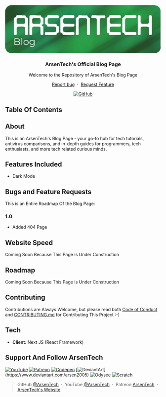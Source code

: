 <p align="center">
<img src="readme-content/main-blog.png">
</p>
<h3 align="center">ArsenTech's Official Blog Page</h3>
<p align="center">Welcome to the Repository of ArsenTech's Blog Page</p>
<p align="center">
     <a href="https://github.com/ArsenTech/blog/issues/new?assignees=&labels=&template=bug_report.md&title=">Report bug</a>
     &nbsp;&middot;&nbsp;
     <a href="https://github.com/ArsenTech/blog/issues/new?assignees=&labels=&template=feature_request.md&title=">Request Feature</a>
</p>
<p align="center">
<a href="https://github.com/ArsenTech/blog/blob/main/LICENSE"><img alt="GitHub" src="https://img.shields.io/github/license/ArsenTech/blog?color=%2322b455&style=for-the-badge"></a>
</p>

## Table Of Contents

## About
This is an ArsenTech's Blog Page - your go-to hub for tech tutorials, antivirus comparisons, and in-depth guides for programmers, tech enthusiasts, and more tech related curious minds.

## Features Included
- Dark Mode

## Bugs and Feature Requests
This is an Entire Roadmap Of the Blog Page:
### 1.0
- Added 404 Page

## Website Speed
Coming Soon Because This Page Is Under Construction

## Roadmap
Coming Soon Because This Page Is Under Construction

## Contributing
Contributions are Always Welcome, but please read both [Code of Conduct](https://github.com/ArsenTech/blog/blob/main/CODE_OF_CONDUCT.md) and [CONTRIBUTING.md](https://github.com/ArsenTech/blog/blob/main/CONTRIBUTING.md) for Contributing This Project :-)

## Tech
- **Client:** Next JS (React Framework)

## Support And Follow ArsenTech
[![YouTube](https://img.shields.io/badge/ArsenTech%20-222222.svg?&style=for-the-badge&logo=YouTube&logoColor=%23FF0000)](https://www.youtube.com/channel/UCrtH0g6NE8tW5VIEgDySYtg)
[![Patreon](https://img.shields.io/badge/-ArsenTech-222222?style=for-the-badge&logo=patreon&logoColor=white)](https://www.patreon.com/arsentech)
[![Codepen](https://img.shields.io/badge/-ArsenJS-222222?style=for-the-badge&logo=codepen&logoColor=white)](https://codepen.io/ArsenJS)
[![DeviantArt](https://img.shields.io/badge/-Arsen2005-222222?style=for-the-badge&logo=deviantart&logoColor=05cc46")](https://www.deviantart.com/arsen2005)
[![Odysee](https://img.shields.io/badge/-ArsenTech-222222?style=for-the-badge&logo=odysee&logoColor=FA9626)](https://odysee.com/@ArsenTech)
[![Scratch](https://img.shields.io/badge/-ArsenTech-222222?style=for-the-badge&logo=scratch&logoColor=orange)](https://scratch.mit.edu/users/ArsenTech/)

> GitHub [@ArsenTech](https://github.com/ArsenTech) &nbsp;&middot;&nbsp;
> YouTube [@ArsenTech](https://youtube.com/@ArsenTech) &nbsp;&middot;&nbsp;
> Patreon [ArsenTech](https://www.patreon.com/ArsenTech) &nbsp;&middot;&nbsp;
> [ArsenTech's Website](https://arsentech.github.io)